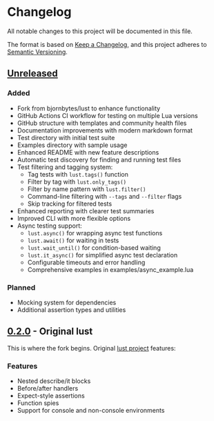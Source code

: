 # Changelog

All notable changes to this project will be documented in this file.

The format is based on [Keep a Changelog](https://keepachangelog.com/en/1.0.0/),
and this project adheres to [Semantic Versioning](https://semver.org/spec/v2.0.0.html).

## [Unreleased]

### Added
- Fork from bjornbytes/lust to enhance functionality
- GitHub Actions CI workflow for testing on multiple Lua versions
- GitHub structure with templates and community health files
- Documentation improvements with modern markdown format
- Test directory with initial test suite
- Examples directory with sample usage
- Enhanced README with new feature descriptions
- Automatic test discovery for finding and running test files
- Test filtering and tagging system:
  - Tag tests with `lust.tags()` function
  - Filter by tag with `lust.only_tags()`
  - Filter by name pattern with `lust.filter()`
  - Command-line filtering with `--tags` and `--filter` flags
  - Skip tracking for filtered tests
- Enhanced reporting with clearer test summaries
- Improved CLI with more flexible options
- Async testing support:
  - `lust.async()` for wrapping async test functions
  - `lust.await()` for waiting in tests
  - `lust.wait_until()` for condition-based waiting
  - `lust.it_async()` for simplified async test declaration
  - Configurable timeouts and error handling
  - Comprehensive examples in examples/async_example.lua

### Planned
- Mocking system for dependencies
- Additional assertion types and utilities

## [0.2.0] - Original lust

This is where the fork begins. Original [lust project](https://github.com/bjornbytes/lust) features:

### Features
- Nested describe/it blocks
- Before/after handlers
- Expect-style assertions
- Function spies
- Support for console and non-console environments

[Unreleased]: https://github.com/greggh/lust/compare/v0.2.0...HEAD
[0.2.0]: https://github.com/bjornbytes/lust/tree/master